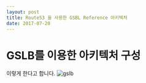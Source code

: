 ```yaml
---
layout: post
title: Route53 을 사용한 GSBL Reference 아키텍처
date: 2017-07-20
---
```

# GSLB를 이용한 아키텍처 구성

이렇게 한다고 합니다.
![gslb](https://user-images.githubusercontent.com/29446742/28563273-64b2c25c-7160-11e7-8e91-8fc25217bf59.png)
